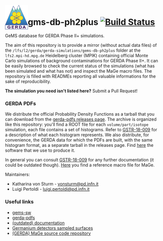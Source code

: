<img src=".github/gerda-logo.png" align="left"  height="80"/>

# gms-db-ph2plus [![Build Status](https://travis-ci.com/mppmu/gerda-mage-sim.svg?token=wsiyLpecsT4BYkevdkq1&branch=master)](https://travis-ci.com/mppmu/gerda-mage-sim)

GeMS database for GERDA Phase II+ simulations.

The aim of this repository is to provide a mirror (without actual data files)
of the `/lfs/l2/gerda/gerda-simulations/gems-db-ph2plus` folder at the
`lfs2.mpi-hd.mpg.de` Heidelberg cluster (MPIK) containing official Monte Carlo
simulations of background contaminations for GERDA Phase II+. It can be easily
browsed to check the current status of the simulations (what has been simulated
and what has not) and inspect the MaGe macro files. The repository is filled
with READMEs reporting all valuable informations for the sake of
reproducibility.

**The simulation you need isn't listed here?** Submit a Pull Request!

### GERDA PDFs
We distribute the official Probability Density Functions as a tarball that you
can download from the [gerda-pdfs releases
page](https://github.com/mppmu/gerda-pdfs/releases). The archive is organized
like this repository: you'll find a ROOT file for each `volume/part/isotope`
simulation, each file contains a set of histograms. Refer to
[GSTR-18-009](https://www.mpi-hd.mpg.de/gerda/internal/GSTR/GSTR-18-009.pdf)
for a description of what each histogram represents. We also distribute, for
convenience, the GERDA data for which the PDFs are built, with the same
histogram format, as a separate tarball in the releases page. Find
[here](https://github.com/mppmu/gems-sw/tree/master/src/data-prod) the software
that we use to produce it.

In general you can consult
[GSTR-18-009](https://www.mpi-hd.mpg.de/gerda/internal/GSTR/GSTR-18-009.pdf)
for any further documentation (it could be outdated though).
[Here](https://github.com/mppmu/gerda-snippets/tree/master/MaGe-macros) you
find a reference macro file for MaGe.

Maintainers:
* Katharina von Sturm - [vonsturm@pd.infn.it](mailto:vonsturm@pd.infn.it)
* Luigi Pertoldi - [luigi.pertoldi@pd.infn.it](mailto:luigi.pertoldi@pd.infn.it)

### Useful links
* [gems-sw](https://github.com/mppmu/gems-sw)
* [gerda-pdfs](https://github.com/mppmu/gerda-pdfs)
* [(outdated) documentation](https://www.mpi-hd.mpg.de/gerda/internal/GSTR/GSTR-18-009.pdf)
* [Germanium detectors sampled surfaces](gedet/surf_chanwise/ver)
* [(GERDA) MaGe source code repository](https://github.com/mppmu/MaGe/tree/gerda-optical)
